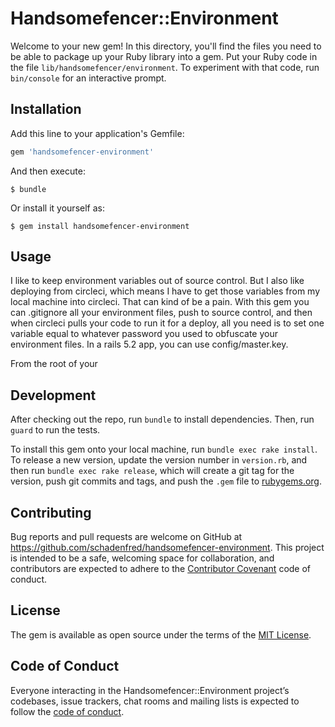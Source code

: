 # Handsomefencer::Environment

Welcome to your new gem! In this directory, you'll find the files you need to be able to package up your Ruby library into a gem. Put your Ruby code in the file `lib/handsomefencer/environment`. To experiment with that code, run `bin/console` for an interactive prompt.


## Installation

Add this line to your application's Gemfile:

```ruby
gem 'handsomefencer-environment'
```

And then execute:

    $ bundle

Or install it yourself as:

    $ gem install handsomefencer-environment

## Usage

I like to keep environment variables out of source control. But I also like deploying from circleci, which means I have to get those variables from my local machine into circleci. That can kind of be a pain. With this gem you can .gitignore all your environment files, push to source control, and then when circleci pulls your code to run it for a deploy, all you need is to set one variable equal to whatever password you used to obfuscate your environment files. In a rails 5.2 app, you can use config/master.key.

From the root of your

## Development

After checking out the repo, run `bundle` to install dependencies. Then, run `guard` to run the tests.

To install this gem onto your local machine, run `bundle exec rake install`. To release a new version, update the version number in `version.rb`, and then run `bundle exec rake release`, which will create a git tag for the version, push git commits and tags, and push the `.gem` file to [rubygems.org](https://rubygems.org).

## Contributing

Bug reports and pull requests are welcome on GitHub at https://github.com/schadenfred/handsomefencer-environment. This project is intended to be a safe, welcoming space for collaboration, and contributors are expected to adhere to the [Contributor Covenant](http://contributor-covenant.org) code of conduct.

## License

The gem is available as open source under the terms of the [MIT License](https://opensource.org/licenses/MIT).

## Code of Conduct

Everyone interacting in the Handsomefencer::Environment project’s codebases, issue trackers, chat rooms and mailing lists is expected to follow the [code of conduct](https://github.com/schadenfred/handsomefencer-environment/blob/master/CODE_OF_CONDUCT.md).
